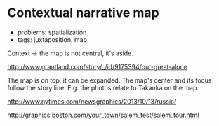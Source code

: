 
# Contextual narrative map

* problems: spatialization
* tags: juxtaposition, map

Context -> the map is not central, it's aside.

http://www.grantland.com/story/_/id/9175394/out-great-alone

The map is on top, it can be expanded. The map's center and its focus follow the story line. E.g. the photos relate to Takanka on the map.

http://www.nytimes.com/newsgraphics/2013/10/13/russia/

http://graphics.boston.com/your_town/salem_test/salem_tour.html


